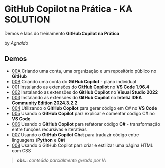 # GitHub Copilot na Prática - KA SOLUTION  
Demos e labs do treinamento **GitHub Copilot na Prática**

by *Agnaldo*

## Demos

* [00A](000A-GitHub-Criar.md) Criando uma conta, uma organização e um repositório público no **GitHub**
* [00B](000B-GitHubCopilot-Criar.md) Criando uma conta do **GitHub Copilot** - plano individual
* [001](001-VSCode-Instalar.md) Instalando as extensões do **GitHub Copilot** no **VS Code 1.96.4**
* [002](002-VS-Instalar.md) Instalando as extensões do **GitHub Copilot** no **Visual Studio 2022**
* [003](003-IDEA-Instalar.md) Instalando as extensões do **GitHub Copilot** no **InteliJ IDEA Community Edition 2024.3.2.2**
* [004](004-VSCode-Criar.md) Utilizando o **GitHub Copilot** para gerar código em C# no **VS Code**
* [005](005-VSCode-ExplicarComentar.md) Usando o **GitHub Copilot** para explicar e comentar código C# no **VS Code**
* [006](006-VSCode-Refatorar.md) Usando o **GitHub Copilot** para refatorar código **C#** - transformação entre funções recursivas e iterativas 
* [007](007-VSCode-Refatorar.md) Usando o **GitHub Copilot Chat** para traduzir código entre linguagens (**Python** e **C#**)
* [008](008-VSCode-Criar.md) Usando o GitHub Copilot para criar e estilizar uma página HTML com CSS
> **obs.:** *conteúdo parcialmente gerado por IA*

